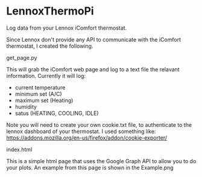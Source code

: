 LennoxThermoPi
==============

Log data from your Lennox iComfort thermostat.

Since Lennox don't provide any API to communicate with the iComfort thermostat, I created the following.

get_page.py

This will grab the iComfort web page and log to a text file the relavant information. 
Currently it will log:

- current temperature
- minimum set (A/C)
- maximum set (Heating)
- humidity
- satus (HEATING, COOLING, IDLE)

Note you will need to create your own cookie.txt file, to authenticate to the lennox dashboard of your thermostat.
I used something like:
https://addons.mozilla.org/en-us/firefox/addon/cookie-exporter/


index.html

This is a simple html page that uses the Google Graph API to allow you to do your plots.
An example from this page is shown in the Example.png
